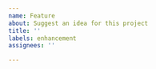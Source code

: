 ```yaml
---
name: Feature
about: Suggest an idea for this project
title: ''
labels: enhancement
assignees: ''

---
```



